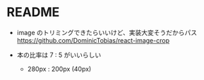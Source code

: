 # README

- image のトリミングできたらいいけど、実装大変そうだからパス
  <https://github.com/DominicTobias/react-image-crop>

- 本の比率は 7 : 5 がいいらしい
  - 280px : 200px (40px)
